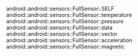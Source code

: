 android::android::sensors::FullSensor::SELF
android::android::sensors::FullSensor::temperature
android::android::sensors::FullSensor::pressure
android::android::sensors::FullSensor::data
android::android::sensors::FullSensor::vector
android::android::sensors::FullSensor::acceleration
android::android::sensors::FullSensor::magnetic